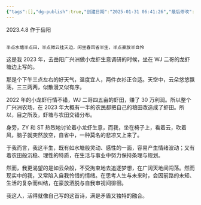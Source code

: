 ```yaml
---
{"tags":[],"dg-publish":true,"创建日期":"2025-01-31 06:41:26","最后修改":"2025-01-31 08:31:39","permalink":"/诗以咏志/半点/","dgPassFrontmatter":true,"noteIcon":"","created":"2025-01-31T18:41:26.336+08:00"}
---
```



2023.4.8 作于岳阳

```ad-info

半点水塘半点田，半点微云挂天边，闲坐春风省半生，半点豪放半自怜
```

这是我 2023 年，去岳阳广兴洲做小龙虾生意调研的时候，坐在 WJ 二哥的龙虾塘边上写的。

那是个下午三点左右的好天气，温度宜人，两件衣衫正合适。天空中，云朵悠悠飘荡，三三两两，似散漫又似有序。

2022 年的小龙虾行情不错，WJ 二哥四五亩的虾田，赚了 30 万利润。所以整个广兴洲农场，在 2023 年大概有一半的农民都把自己的粮田改造成了虾田。所以，目之所及，虾塘与农田交错分布。

身旁，ZY 和 ST 热烈地讨论着小龙虾生意，而我，坐在椅子上，看着云，吹着风，脑子就突然放空，自省中，一种莫名的悲凉又上来了。

于我而言，我这半生，既有如水塘般灵动、感性的一面，容易产生情绪波动；又有着农田般沉稳、理性的特质，在生活与事业中努力保持条理与规划。

然而，我更渴望的是如云朵般，不受拘束地去追逐梦想，在广阔天地间闯荡。然而现实中的我，又常陷入自我怜惜的情绪。在思考人生与未来时，会因前路的未知、生活的复杂而纠结，在豪放洒脱与自我审视间徘徊。

我这人，活得就像自己写的这首诗，满是矛盾又独特的融合。
